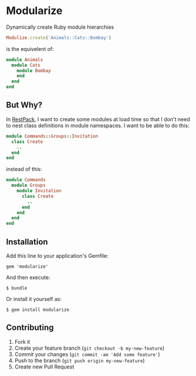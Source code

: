 # Modularize

Dynamically create Ruby module hierarchies

```ruby
Modulize.create('Animals::Cats::Bombay')
```

is the equivelent of:

```ruby
module Animals
  module Cats
    module Bombay
    end
  end
end
```

## But Why?

In [RestPack](https://github.com/restpack), I want to create some modules at load time so that I don't need to nest class definitions in module namespaces. I want to be able to do this:

```ruby
module Commands::Groups::Invitation
  class Create
    ..
  end
end
```

instead of this:

```ruby
module Commands
  module Groups
    module Invitation
      class Create
        ..
      end
    end
  end
end
```

## Installation

Add this line to your application's Gemfile:

    gem 'modularize'

And then execute:

    $ bundle

Or install it yourself as:

    $ gem install modularize

## Contributing

1. Fork it
2. Create your feature branch (`git checkout -b my-new-feature`)
3. Commit your changes (`git commit -am 'Add some feature'`)
4. Push to the branch (`git push origin my-new-feature`)
5. Create new Pull Request
